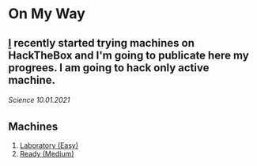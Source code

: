 # On My Way

## [I](https://www.hackthebox.eu/home/users/profile/480331) recently started trying machines on HackTheBox and I'm going to publicate here my progrees. I am going to hack only active machine.

###### Science 10.01.2021

## Machines

1. [Laboratory (Easy)](https://github.com/Pash3nlee/HackTheBox/blob/main/Medium/Laboratory.md)
2. [Ready (Medium)](https://github.com/Pash3nlee/HackTheBox/blob/main/Medium/Ready.md)



